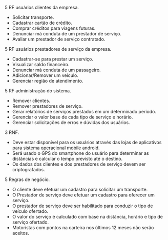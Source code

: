 5 RF usuários clientes da empresa.
- Solicitar transporte.
- Cadastrar cartão de crédito.
- Comprar créditos para viagens futuras.
- Denunciar má conduta de um prestador de serviço.
- Avaliar um prestador de serviço contratado.


5 RF usuários prestadores de serviço da empresa.
- Cadastrar-se para prestar um serviço.
- Visualizar saldo financeiro.
- Denunciar má conduta de um passageiro.
- Adicionar/Remover um veículo.
- Gerenciar região de atendimento.

5 RF administração do sistema.
- Remover clientes.
- Remover prestadores de serviço.
- Gerar relatórios de serviços prestados em um determinado período.
- Gerenciar o valor base de cada tipo de serviço e horário.
- Gerenciar solicitações de erros e dúvidas dos usuários.

3 RNF.
- Deve estar disponível para os usuários através das lojas de aplicativos para sistema operacional mobile android.
- Será usado o GPS do smartphone do usuário para determinar as distâncias e calcular o tempo previsto até o destino.
- Os dados dos clientes e dos prestadores de serviço devem ser criptografados.


5 Regras de negócio.
- O cliente deve efetuar um cadastro para solicitar um transporte.
- O Prestador de serviço deve efetuar um cadastro para oferecer um serviço.
- O prestador de serviço deve ser habilitado para conduzir o tipo de veículo ofertado.
- O valor do serviço é calculado com base na distância, horário e tipo de serviço ofertado.
- Motoristas com pontos na carteira nos últimos 12 meses não serão aceitos.